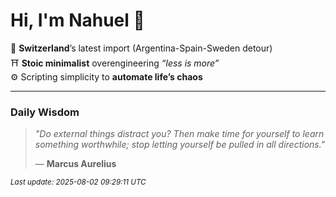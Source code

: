 # Hi, I'm Nahuel :tiger:

📍 **Switzerland**’s latest import (Argentina-Spain-Sweden detour)  
⛩️ **Stoic minimalist** overengineering *“less is more”*  
⚙️ Scripting simplicity to **automate life’s chaos**

---

### Daily Wisdom
> _"Do external things distract you? Then make time for yourself to learn something worthwhile; stop letting yourself be pulled in all directions."_  
>
> — **Marcus Aurelius**

<sub>*Last update: 2025-08-02 09:29:11 UTC*</sub>

